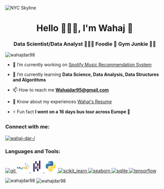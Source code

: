 ![NYC Skyline](https://user-images.githubusercontent.com/91620852/156086369-8a0e9c8c-9a39-46ea-a432-8a587fc36dc6.jpeg)

<h1 align="center">Hello 🙋🏽‍♂️, I'm Wahaj 🙂</h1>
<h3 align="center">Data Scientist/Data Analyst 👨🏽‍💻 Foodie 🍝 Gym Junkie 🏋️‍♂️</h3>

<p align="left"> <img src="https://komarev.com/ghpvc/?username=wahajdar98&label=Profile%20views&color=0e75b6&style=flat" alt="wahajdar98" /> </p>

- 🔭 I’m currently working on [Spotify Music Recommendation System](https://github.com/WahajDar98/SpotifyMusicRecommendationSystem)

- 🌱 I’m currently learning **Data Science, Data Analysis, Data Structures and Algorithms**

- 📫 How to reach me **Wahajdar95@gmail.com**

- 📄 Know about my experiences [Wahaj's Resume](https://docs.google.com/document/d/1DPN1QbJWTrYEQ7szIn7d7VMrZ1Zm4ZGJ/edit?usp=sharing&ouid=105541229415998842782&rtpof=true&sd=true)

- ⚡ Fun fact **I went on a 16 days bus tour across Europe 🚌**

<h3 align="left">Connect with me:</h3>
<p align="left">
<a href="https://linkedin.com/in/wahaj-dar-/" target="blank"><img align="center" src="https://raw.githubusercontent.com/rahuldkjain/github-profile-readme-generator/master/src/images/icons/Social/linked-in-alt.svg" alt="wahaj-dar-/" height="30" width="40" /></a>
</p>

<h3 align="left">Languages and Tools:</h3>
<p align="left"> <a href="https://git-scm.com/" target="_blank" rel="noreferrer"> <img src="https://www.vectorlogo.zone/logos/git-scm/git-scm-icon.svg" alt="git" width="40" height="40"/> </a> <a href="https://www.mysql.com/" target="_blank" rel="noreferrer"> <img src="https://raw.githubusercontent.com/devicons/devicon/master/icons/mysql/mysql-original-wordmark.svg" alt="mysql" width="40" height="40"/> </a> <a href="https://pandas.pydata.org/" target="_blank" rel="noreferrer"> <img src="https://raw.githubusercontent.com/devicons/devicon/2ae2a900d2f041da66e950e4d48052658d850630/icons/pandas/pandas-original.svg" alt="pandas" width="40" height="40"/> </a> <a href="https://www.python.org" target="_blank" rel="noreferrer"> <img src="https://raw.githubusercontent.com/devicons/devicon/master/icons/python/python-original.svg" alt="python" width="40" height="40"/> </a> <a href="https://scikit-learn.org/" target="_blank" rel="noreferrer"> <img src="https://upload.wikimedia.org/wikipedia/commons/0/05/Scikit_learn_logo_small.svg" alt="scikit_learn" width="40" height="40"/> </a> <a href="https://seaborn.pydata.org/" target="_blank" rel="noreferrer"> <img src="https://seaborn.pydata.org/_images/logo-mark-lightbg.svg" alt="seaborn" width="40" height="40"/> </a> <a href="https://www.sqlite.org/" target="_blank" rel="noreferrer"> <img src="https://www.vectorlogo.zone/logos/sqlite/sqlite-icon.svg" alt="sqlite" width="40" height="40"/> </a> <a href="https://www.tensorflow.org" target="_blank" rel="noreferrer"> <img src="https://www.vectorlogo.zone/logos/tensorflow/tensorflow-icon.svg" alt="tensorflow" width="40" height="40"/> </a> </p>

<p><img align="left" src="https://github-readme-stats.vercel.app/api/top-langs?username=wahajdar98&show_icons=true&locale=en&layout=compact" alt="wahajdar98" /></p>

<p>&nbsp;<img align="center" src="https://github-readme-stats.vercel.app/api?username=wahajdar98&show_icons=true&locale=en" alt="wahajdar98" /></p>
